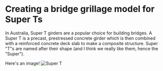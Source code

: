 ---
---
# Creating a bridge grillage model for Super Ts
In Australia, Super T girders are a popular choice for building bridges. A Super T is a precast, prestressed concrete girder which is then combined with a reinforced concrete deck slab to make a composite structure. Super "T"s are named after their shape (and I think we really like them, hence the "Super").

Here's an image!
![Super T](/assets/img/path.jpg)
